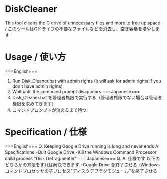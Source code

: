 # DiskCleaner
This tool cleans the C drive of unnecessary files and more to free up space / このツールはCドライブの不要なファイルなどを消去し、空き容量を増やします

# Usage / 使い方
===English===
1. Run Disk_Cleaner.bat with admin rights (it will ask for admin rights if you don't have admin rights)
2. Wait until the command prompt disappears
===Japanese===
1. Disk_Cleaner.bat を管理者権限で実行する（管理者権限でない場合は管理者権限を求めてきます）
2. コマンドプロンプトが消えるまで待つ

# Specification / 仕様
===English===
Q. Keeping Google Drive running is long and never ends
A. Specifications
   ･Quit Google Drive
   ･Kill the Windows Command Processor child process "Disk Defragmenter"
===Japanese===
Q. 
A. 仕様です 以下のどちらかの方法をすれば解決できます
   ･Google Drive を終了させる
   ･Windowsコマンドプロセッサの子プロセス"ディスクデフラグモジュール"を終了させる


